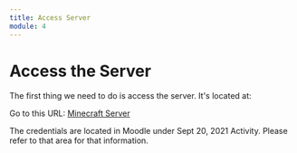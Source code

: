 ```yaml
---
title: Access Server
module: 4
---
```


# Access the Server
 
The first thing we need to do is access the server. It's located at: 

Go to this URL: <a href="https://scalacube.com/" target="_new">Minecraft Server</a>

The credentials are located in Moodle under Sept 20, 2021 Activity. Please refer to that area for that information.